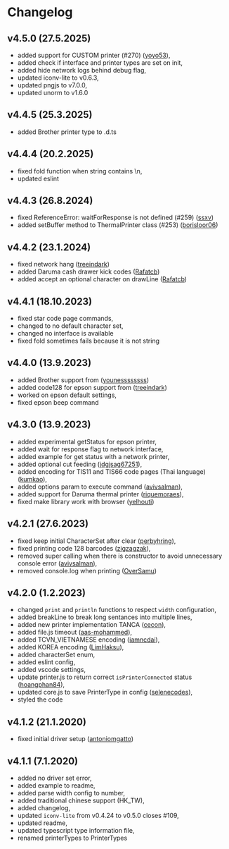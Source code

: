 # Changelog

## v4.5.0 (27.5.2025)

- added support for CUSTOM printer (#270) ([yoyo53](https://github.com/yoyo53)),
- added check if interface and printer types are set on init,
- added hide network logs behind debug flag,
- updated iconv-lite to v0.6.3,
- updated pngjs to v7.0.0,
- updated unorm to v1.6.0

## v4.4.5 (25.3.2025)

- added Brother printer type to .d.ts

## v4.4.4 (20.2.2025)

- fixed fold function when string contains \n,
- updated eslint

## v4.4.3 (26.8.2024)

- fixed ReferenceError: waitForResponse is not defined (#259) ([ssxv](https://github.com/ssxv))
- added setBuffer method to ThermalPrinter class (#253) ([borisloor06](https://github.com/borisloor06))

## v4.4.2 (23.1.2024)

- fixed network hang ([treeindark](https://github.com/treeindark))
- added Daruma cash drawer kick codes ([Rafatcb](https://github.com/Rafatcb))
- added accept an optional character on drawLine ([Rafatcb](https://github.com/Rafatcb))

## v4.4.1 (18.10.2023)

- fixed star code page commands,
- changed to no default character set,
- changed no interface is available
- fixed fold sometimes fails because it is not string

## v4.4.0 (13.9.2023)

- added Brother support from ([younessssssss](https://github.com/younessssssss))
- added code128 for epson support from ([treeindark](https://github.com/treeindark))
- worked on epson default settings,
- fixed epson beep command

## v4.3.0 (13.9.2023)

- added experimental getStatus for epson printer,
- added wait for response flag to network interface,
- added example for get status with a network printer,
- added optional cut feeding ([jdgjsag67251](https://github.com/jdgjsag67251)),
- added encoding for TIS11 and TIS66 code pages (Thai language) ([kumkao](https://github.com/kumkao)),
- added options param to execute command ([avivsalman](https://github.com/avivsalman)),
- added support for Daruma thermal printer ([riquemoraes](https://github.com/riquemoraes)),
- fixed make library work with browser ([yelhouti](https://github.com/yelhouti))

## v4.2.1 (27.6.2023)

- fixed keep initial CharacterSet after clear ([perbyhring](https://github.com/perbyhring)),
- fixed printing code 128 barcodes ([zigzagzak](https://github.com/zigzagzak)),
- removed super calling when there is constructor to avoid unnecessary console error ([avivsalman](https://github.com/avivsalman)),
- removed console.log when printing ([OverSamu](https://github.com/OverSamu))

## v4.2.0 (1.2.2023)

- changed `print` and `println` functions to respect `width` configuration,
- added breakLine to break long sentances into multiple lines,
- added new printer implementation TANCA ([cecon](https://github.com/cecon)),
- added file.js timeout ([aas-mohammed](https://github.com/aas-mohammed)),
- added TCVN_VIETNAMESE encoding ([iamncdai](https://github.com/iamncdai)),
- added KOREA encoding ([LimHaksu](https://github.com/LimHaksu)),
- added characterSet enum,
- added eslint config,
- added vscode settings,
- update printer.js to return correct `isPrinterConnected` status ([hoangphan84](https://github.com/hoangphan84)),
- updated core.js to save PrinterType in config ([selenecodes](https://github.com/selenecodes)),
- styled the code

## v4.1.2 (21.1.2020)

- fixed initial driver setup ([antoniomgatto](https://github.com/antoniomgatto))

## v4.1.1 (7.1.2020)

- added no driver set error,
- added example to readme,
- added parse width config to number,
- added traditional chinese support (HK_TW),
- added changelog,
- updated `iconv-lite` from v0.4.24 to v0.5.0 closes #109,
- updated readme,
- updated typescript type information file,
- renamed printerTypes to PrinterTypes
